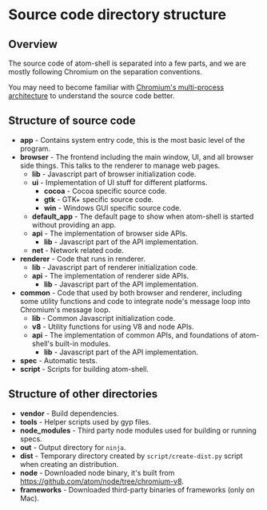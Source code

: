 # Source code directory structure

## Overview

The source code of atom-shell is separated into a few parts, and we are mostly
following Chromium on the separation conventions.

You may need to become familiar with [Chromium's multi-process
architecture](http://dev.chromium.org/developers/design-documents/multi-process-architecture)
to understand the source code better.

## Structure of source code

* **app** - Contains system entry code, this is the most basic level of the
  program.
* **browser** - The frontend including the main window, UI, and all browser
  side things. This talks to the renderer to manage web pages.
  * **lib** - Javascript part of browser initialization code.
  * **ui** - Implementation of UI stuff for different platforms.
    * **cocoa** - Cocoa specific source code.
    * **gtk** - GTK+ specific source code.
    * **win** - Windows GUI specific source code.
  * **default_app** - The default page to show when atom-shell is started
    without providing an app.
  * **api** - The implementation of browser side APIs.
     * **lib** - Javascript part of the API implementation.
  * **net** - Network related code.
* **renderer** - Code that runs in renderer.
  * **lib** - Javascript part of renderer initialization code.
  * **api** - The implementation of renderer side APIs.
     * **lib** - Javascript part of the API implementation.
* **common** - Code that used by both browser and renderer, including some
  utility functions and code to integrate node's message loop into Chromium's message loop.
  * **lib** - Common Javascript initialization code.
  * **v8** - Utility functions for using V8 and node APIs.
  * **api** - The implementation of common APIs, and foundations of
    atom-shell's built-in modules.
     * **lib** - Javascript part of the API implementation.
* **spec** - Automatic tests.
* **script** - Scripts for building atom-shell.

## Structure of other directories

* **vendor** - Build dependencies.
* **tools** - Helper scripts used by gyp files.
* **node_modules** - Third party node modules used for building or running
  specs.
* **out** - Output directory for `ninja`.
* **dist** - Temporary directory created by `script/create-dist.py` script
  when creating an distribution.
* **node** - Downloaded node binary, it's built from
  https://github.com/atom/node/tree/chromium-v8.
* **frameworks** - Downloaded third-party binaries of frameworks (only on
  Mac).
